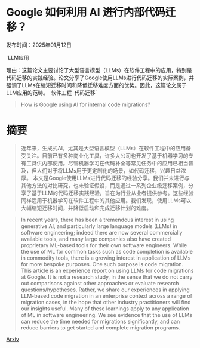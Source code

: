 # Google 如何利用 AI 进行内部代码迁移？

发布时间：2025年01月12日

`LLM应用

理由：这篇论文主要讨论了大型语言模型（LLMs）在软件工程中的应用，特别是代码迁移的实践经验。论文分享了Google使用LLMs进行代码迁移的实际案例，并强调了LLMs在缩短迁移时间和降低迁移难度方面的优势。因此，这篇论文属于LLM应用的范畴。` `软件工程` `代码迁移`

> How is Google using AI for internal code migrations?

# 摘要

> 近年来，生成式AI，尤其是大型语言模型（LLMs）在软件工程中的应用备受关注。目前已有多种商业化工具，许多大公司也开发了基于机器学习的专有工具供内部使用。尽管机器学习在代码补全等常见任务中的应用已相当普及，但人们对于将LLMs用于更定制化的场景，如代码迁移，兴趣日益浓厚。
    本文是Google使用LLMs进行代码迁移的经验分享。我们并未进行与其他方法的对比研究，也未验证假设，而是通过一系列企业级迁移案例，分享了基于LLM的代码迁移实践经验，旨在为行业从业者提供参考。这些经验同样适用于机器学习在软件工程中的其他应用。我们发现，使用LLMs可以大幅缩短迁移时间，并降低启动和完成迁移计划的难度。

> In recent years, there has been a tremendous interest in using generative AI, and particularly large language models (LLMs) in software engineering; indeed there are now several commercially available tools, and many large companies also have created proprietary ML-based tools for their own software engineers. While the use of ML for common tasks such as code completion is available in commodity tools, there is a growing interest in application of LLMs for more bespoke purposes. One such purpose is code migration.
  This article is an experience report on using LLMs for code migrations at Google. It is not a research study, in the sense that we do not carry out comparisons against other approaches or evaluate research questions/hypotheses. Rather, we share our experiences in applying LLM-based code migration in an enterprise context across a range of migration cases, in the hope that other industry practitioners will find our insights useful. Many of these learnings apply to any application of ML in software engineering. We see evidence that the use of LLMs can reduce the time needed for migrations significantly, and can reduce barriers to get started and complete migration programs.

[Arxiv](https://arxiv.org/abs/2501.06972)